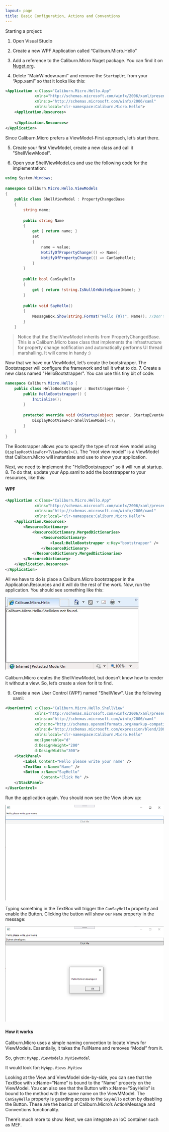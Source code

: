 ```yaml
---
layout: page
title: Basic Configuration, Actions and Conventions
---
```

Starting a project:
1. Open Visual Studio 

2. Create a new WPF Application called “Caliburn.Micro.Hello” 

3. Add a reference to the Caliburn.Micro Nuget package. You can find it on [Nuget.org](https://www.nuget.org/packages/Caliburn.Micro). 

4. Delete “MainWindow.xaml” and remove the `StartupUri` from your “App.xaml” so that it looks like this:

``` xml
<Application x:Class="Caliburn.Micro.Hello.App"
             xmlns="http://schemas.microsoft.com/winfx/2006/xaml/presentation"
             xmlns:x="http://schemas.microsoft.com/winfx/2006/xaml"
             xmlns:local="clr-namespace:Caliburn.Micro.Hello">
    <Application.Resources>
         
    </Application.Resources>
</Application>
```

Since Caliburn.Micro prefers a ViewModel-First approach, let’s start there. 

5. Create your first ViewModel, create a new class and call it "ShellViewModel". 

6. Open your ShellViewModel.cs and use the following code for the implementation:

``` csharp
using System.Windows;

namespace Caliburn.Micro.Hello.ViewModels
{
    public class ShellViewModel : PropertyChangedBase
    {
        string name;

        public string Name
        {
            get { return name; }
            set
            {
                name = value;
                NotifyOfPropertyChange(() => Name);
                NotifyOfPropertyChange(() => CanSayHello);
            }
        }

        public bool CanSayHello
        {
            get { return !string.IsNullOrWhiteSpace(Name); }
        }

        public void SayHello()
        {
            MessageBox.Show(string.Format("Hello {0}!", Name)); //Don't do this in real life :)
        }
    }
```

>Notice that the ShellViewModel inherits from PropertyChangedBase. This is a Caliburn.Micro base class that implements the infrastructure for property change notification and automatically performs UI thread marshalling. It will come in handy :)

Now that we have our ViewModel, let’s create the bootstrapper. The Bootstrapper will configure the framework and tell it what to do. 
7. Create a new class named "HelloBootstrapper". You can use this tiny bit of code:

``` csharp
namespace Caliburn.Micro.Hello {
    public class HelloBootstrapper : BootstrapperBase {
        public HelloBootstrapper() {
            Initialize();
        }

        protected override void OnStartup(object sender, StartupEventArgs e) {
            DisplayRootViewFor<ShellViewModel>();
        }
    }
}
```

The Bootsrapper allows you to specify the type of root view model using `DisplayRootViewFor<TViewModel>()`. The “root view model” is a ViewModel that Caliburn.Micro will instantiate and use to show your application. 

Next, we need to implement the "HelloBootstrapper" so it will run at startup. 
8. To do that, update your App.xaml to add the bootstrapper to your resources, like this:

#### WPF
``` xml
<Application x:Class="Caliburn.Micro.Hello.App"
             xmlns="http://schemas.microsoft.com/winfx/2006/xaml/presentation"
             xmlns:x="http://schemas.microsoft.com/winfx/2006/xaml"
             xmlns:local="clr-namespace:Caliburn.Micro.Hello">
    <Application.Resources>
        <ResourceDictionary>
            <ResourceDictionary.MergedDictionaries>
                <ResourceDictionary>
                    <local:HelloBootstrapper x:Key="bootstrapper" />
                </ResourceDictionary>
            </ResourceDictionary.MergedDictionaries>
        </ResourceDictionary>
    </Application.Resources>
</Application>
```

All we have to do is place a Caliburn.Micro bootstrapper in the Application.Resources and it will do the rest of the work. Now, run the application. You should see something like this:

![View not found](/public/images/documentation/view-not-found.jpg)

Caliburn.Micro creates the ShellViewModel, but doesn’t know how to render it without a view. So, let’s create a view for it to find.

9. Create a new User Control (WPF) named "ShellView". Use the following xaml:

``` xml
<UserControl x:Class="Caliburn.Micro.Hello.ShellView"
             xmlns="http://schemas.microsoft.com/winfx/2006/xaml/presentation"
             xmlns:x="http://schemas.microsoft.com/winfx/2006/xaml"
             xmlns:mc="http://schemas.openxmlformats.org/markup-compatibility/2006" 
             xmlns:d="http://schemas.microsoft.com/expression/blend/2008" 
             xmlns:local="clr-namespace:Caliburn.Micro.Hello"
             mc:Ignorable="d"
             d:DesignHeight="200"
             d:DesignWidth="300">
    <StackPanel>
        <Label Content="Hello please write your name" />
        <TextBox x:Name="Name" />
        <Button x:Name="SayHello"
                Content="Click Me" />
    </StackPanel>
</UserControl>
```

Run the application again. You should now see the View show up:

![View found](/public/images/documentation/view-found.png)

Typing something in the TextBox will trigger the `CanSayHello` property and enable the Button. Clicking the button will show our `Name` property in the message:

![View with data](/public/images/documentation/view-with-data.png)

#### How it works
Caliburn.Micro uses a simple naming convention to locate Views for ViewModels. Essentially, it takes the FullName and removes “Model” from it.

So, given: 
`MyApp.ViewModels.MyViewModel`

It would look for:
`MyApp.Views.MyView`

Looking at the View and ViewModel side-by-side, you can see that the TextBox with x:Name=”Name” is bound to the “Name” property on the ViewModel. You can also see that the Button with x:Name=”SayHello” is bound to the method with the same name on the ViewMModel. The `CanSayHello` property is guarding access to the `SayHello` action by disabling the Button. These are the basics of Caliburn.Micro’s ActionMessage and Conventions functionality. 

There’s much more to show. Next, we can integrate an IoC container such as MEF.
